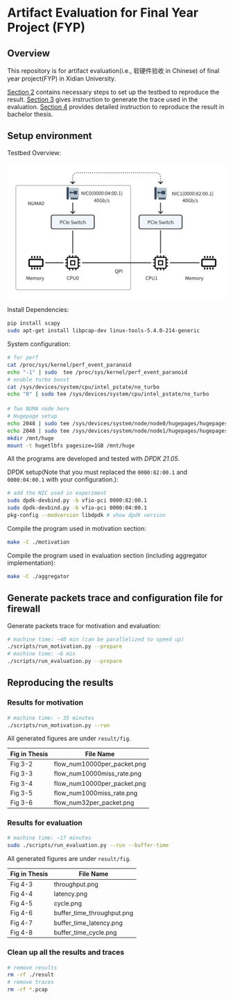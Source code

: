 # Artifact Evaluation for Final Year Project (FYP)

## Overview

This repository is for artifact evaluation(i.e., 软硬件验收 in Chinese) of final year project(FYP) in Xidian University.

[Section 2](#setup-environment) contains necessary steps to set up the testbed to reproduce the result. [Section 3](#generate-packets-trace-and-configuration-file-for-firewall) gives instruction to generate the trace used in the evaluation. [Section 4](#reproducing-the-results) provides detailed instruction to reproduce the result in bachelor thesis.

## Setup environment

Testbed Overview:

![testbed overview](./platform_illustrate.png)


Install Dependencies:

```bash
pip install scapy
sudo apt-get install libpcap-dev linux-tools-5.4.0-214-generic
```

System configuration:

```bash
# for perf
cat /proc/sys/kernel/perf_event_paranoid
echo "-1" | sudo  tee /proc/sys/kernel/perf_event_paranoid
# enable turbo boost
cat /sys/devices/system/cpu/intel_pstate/no_turbo
echo "0" | sudo tee /sys/devices/system/cpu/intel_pstate/no_turbo

# Two NUMA node here
# Hugepage setup
echo 2048 | sudo tee /sys/devices/system/node/node0/hugepages/hugepages-2048kB/nr_hugepages
echo 2048 | sudo tee /sys/devices/system/node/node1/hugepages/hugepages-2048kB/nr_hugepages
mkdir /mnt/huge
mount -t hugetlbfs pagesize=1GB /mnt/huge
```

All the programs are developed and tested with _DPDK 21.05_.


DPDK setup(Note that you must replaced the `0000:82:00.1` and `0000:04:00.1` with your configuration.): 

```bash
# add the NIC used in experiment
sudo dpdk-devbind.py -b vfio-pci 0000:82:00.1
sudo dpdk-devbind.py -b vfio-pci 0000:04:00.1
pkg-config --modversion libdpdk # show dpdk version
```

Compile the program used in motivation section:

```bash
make -C ./motivation
```

Compile the program used in evaluation section (including aggregator implementation):

```bash
make -C ./aggregator
```

## Generate packets trace and configuration file for firewall

Generate packets trace for motivation and evaluation:
```bash
# machine time: ~40 min (can be parallelized to speed up)
./scripts/run_motivation.py --prepare
# machine time: ~6 min
./scripts/run_evaluation.py --prepare
```

## Reproducing the results

### Results for motivation

```bash
# machine time: ~ 35 minutes
./scripts/run_motivation.py --run
```

All generated figures are under `result/fig`.

| Fig in Thesis | File Name |
| ----------- | ----------- |
| Fig 3-2 | flow_num10000per_packet.png |
| Fig 3-3 | flow_num10000miss_rate.png |
| Fig 3-4 | flow_num10000per_packet.png |
| Fig 3-5 | flow_num1000miss_rate.png |
| Fig 3-6 | flow_num32per_packet.png |

### Results for evaluation

```bash
# machine time: ~17 minutes
sudo ./scripts/run_evaluation.py --run --buffer-time
```

All generated figures are under `result/fig`.

| Fig in Thesis | File Name |
| ----------- | ----------- |
| Fig 4-3 | throughput.png |
| Fig 4-4 | latency.png |
| Fig 4-5 | cycle.png |
| Fig 4-6 | buffer_time_throughput.png |
| Fig 4-7 | buffer_time_latency.png |
| Fig 4-8 | buffer_time_cycle.png |

### Clean up all the results and traces

```bash
# remove results
rm -rf ./result
# remove traces 
rm -rf *.pcap
```